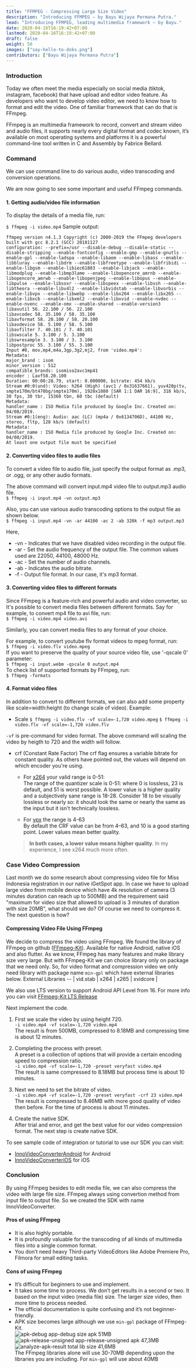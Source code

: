 ```yaml
---
title: "FFMPEG - Compressing Large Size Video"
description: "Introducing FFMPEG — by Bayu Wijaya Permana Putra."
lead: "Introducing FFMPEG, leading multimedia framework — by Bayu."
date: 2020-04-16T16:19:42+07:00
lastmod: 2020-04-16T16:19:42+07:00
draft: false
weight: 50
images: ["say-hello-to-doks.png"]
contributors: ["Bayu Wijaya Permana Putra"]
---
```

### Introduction
Today we often meet the media especially on social media (tiktok, instagram, facebook) that have upload and editor video feature. As developers who want to develop video editor, we need to know how to format and edit the video. One of familiar framework that can do that is FFmpeg.

FFmpeg is an multimedia framework to record, convert and stream video and audio files, it supports nearly every digital format and codec known, it’s available on most operating systems and platforms it is a powerful command-line tool written in C and Assembly by Fabrice Bellard.

### Command
We can use command line to do various audio, video transcoding and conversion operations. 

We are now going to see some important and useful FFmpeg commands.

#### 1. Getting audio/video file information
To display the details of a media file, run:<br/>

```$ ffmpeg -i video.mp4```
Sample output:
```
ffmpeg version n4.1.3 Copyright (c) 2000-2019 the FFmpeg developers
built with gcc 8.2.1 (GCC) 20181127
configuration: --prefix=/usr --disable-debug --disable-static --disable-stripping --enable-fontconfig --enable-gmp --enable-gnutls --enable-gpl --enable-ladspa --enable-libaom --enable-libass --enable-libbluray --enable-libdrm --enable-libfreetype --enable-libfribidi --enable-libgsm --enable-libiec61883 --enable-libjack --enable-libmodplug --enable-libmp3lame --enable-libopencore_amrnb --enable-libopencore_amrwb --enable-libopenjpeg --enable-libopus --enable-libpulse --enable-libsoxr --enable-libspeex --enable-libssh --enable-libtheora --enable-libv4l2 --enable-libvidstab --enable-libvorbis --enable-libvpx --enable-libwebp --enable-libx264 --enable-libx265 --enable-libxcb --enable-libxml2 --enable-libxvid --enable-nvdec --enable-nvenc --enable-omx --enable-shared --enable-version3
libavutil 56. 22.100 / 56. 22.100
libavcodec 58. 35.100 / 58. 35.100
libavformat 58. 20.100 / 58. 20.100
libavdevice 58. 5.100 / 58. 5.100
libavfilter 7. 40.101 / 7. 40.101
libswscale 5. 3.100 / 5. 3.100
libswresample 3. 3.100 / 3. 3.100
libpostproc 55. 3.100 / 55. 3.100
Input #0, mov,mp4,m4a,3gp,3g2,mj2, from 'video.mp4':
Metadata:
major_brand : isom
minor_version : 512
compatible_brands: isomiso2avc1mp41
encoder : Lavf58.20.100
Duration: 00:00:28.79, start: 0.000000, bitrate: 454 kb/s
Stream #0:0(und): Video: h264 (High) (avc1 / 0x31637661), yuv420p(tv, smpte170m/bt470bg/smpte170m), 1920x1080 [SAR 1:1 DAR 16:9], 318 kb/s, 30 fps, 30 tbr, 15360 tbn, 60 tbc (default)
Metadata:
handler_name : ISO Media file produced by Google Inc. Created on: 04/08/2019.
Stream #0:1(eng): Audio: aac (LC) (mp4a / 0x6134706D), 44100 Hz, stereo, fltp, 128 kb/s (default)
Metadata:
handler_name : ISO Media file produced by Google Inc. Created on: 04/08/2019.
At least one output file must be specified
```

#### 2. Converting video files to audio files
To convert a video file to audio file, just specify the output format as .mp3, or .ogg, or any other audio formats.

The above command will convert input.mp4 video file to output.mp3 audio file.<br/>
```$ ffmpeg -i input.mp4 -vn output.mp3```

Also, you can use various audio transcoding options to the output file as shown below.<br/>
```$ ffmpeg -i input.mp4 -vn -ar 44100 -ac 2 -ab 320k -f mp3 output.mp3```<br/>

Here,
- -vn - Indicates that we have disabled video recording in the output file.
- -ar - Set the audio frequency of the output file. The common values used are  22050, 44100, 48000 Hz.
- -ac - Set the number of audio channels.
- -ab - Indicates the audio bitrate.
- -f - Output file format. In our case, it's mp3 format.


#### 3. Converting video files to different formats
Since FFmpeg is a feature-rich and powerful audio and video converter, so It's possible to convert media files between different formats. Say for example, to convert mp4 file to avi file, run:<br/>
```$ ffmpeg -i video.mp4 video.avi```

Similarly, you can convert media files to any format of your choice.

For example, to convert youtube flv format videos to mpeg format, run:<br/>
```$ ffmpeg -i video.flv video.mpeg```<br/>
If you want to preserve the quality of your source video file, use '-qscale 0' parameter:<br/>
```$ ffmpeg -i input.webm -qscale 0 output.mp4```<br/>
To check list of supported formats by FFmpeg, run:<br/>
```$ ffmpeg -formats```

#### 4. Format video files
In addition to convert to different formats, we can also add some property like scale=width:height (to change scale of video). Example:
* Scale
```$ ffmpeg -i video.flv -vf scale=-1,720 video.mpeg```
```$ ffmpeg -i video.flv -vf scale=-1,720 video.flv```

``-vf`` is pre-command for video format.
The above command will scaling the video by heigth to 720 and the width will follow.
* crf (Constant Rate Factor)
The crf flag ensures a variable bitrate for constant quality.
As others have pointed out, the values will depend on which encoder you're using.
    - For [x264](https://trac.ffmpeg.org/wiki/x264EncodingGuide) your valid range is 0-51:<br/>
        The range of the quantizer scale is 0-51: where 0 is lossless, 23 is default, and 51 is worst possible. A lower value is a higher quality and a subjectively sane range is 18-28. Consider 18 to be visually lossless or nearly so: it should look the same or nearly the same as the input but it isn't technically lossless.

    - For [vpx](https://trac.ffmpeg.org/wiki/vpxEncodingGuide) the range is 4-63 <br/>
        By default the CRF value can be from 4–63, and 10 is a good starting point. Lower values mean better quality.

    >**In both cases, a lower value means higher quality**. In my experience, I see x264 much more often.


### Case Video Compression
Last month we do some research about compressing video file for Miss Indonesia registration in our native iGetSpot app.
In case we have to upload large video from mobile device which have 4k resolution of camera (3 minutes duration can reach up to 500MB) and the requirement said "maximum for video size that allowed to upload is 3 minutes of duration with size 20MB", what should we do?
Of course we need to compress it. The next question is how?

#### Compressing Video File Using FFmpeg
We decide to compress the video using FFmpeg. We found the library of FFmpeg on github ([FFmpeg-Kit](https://github.com/tanersener/ffmpeg-kit)). Available for native Android, native iOS and also flutter.
As we know, FFmpeg has many features and make library size very large. But with FFmpeg-Kit we can choice library only on package that we need only. So, for video format and compression video we only need library with package name ``min-gpl`` which have external libraries below.
External Libraries
-- |
vid.stab |
x264 |
x265 |
xvidcore |

We also use LTS version to support Android API Level from 16. For more info you can visit [FFmpeg-Kit LTS Release](https://github.com/tanersener/ffmpeg-kit#10-lts-releases)

Next implement the code.

1. First we scale the video by using height 720.</br>
    ```-i video.mp4 -vf scale=-1,720 video.mp4```</br>
    The result is from 500MB, compressed to 8.18MB and compressing time is about 12 minutes.

2. Completing the process with preset.</br>
    A preset is a collection of options that will provide a certain encoding speed to compression ratio.</br>
    ```-i video.mp4 -vf scale=-1,720 -preset veryfast video.mp4```</br>
    The result is same compressed to 8.18MB but process time is about 10 minutes.
3. Next we need to set the bitrate of video.</br>
    ```-i video.mp4 -vf scale=-1,720 -preset veryfast -crf 23 video.mp4```
    The result is compressed to 8.46MB with more good quality of video then before. For the time of process is about 11 minutes.

4. Create the native SDK.</br>
    After trial and error, and get the best value for our video compression format. The next step is create native SDK.

To see sample code of integration or tutorial to use our SDK you can visit:
* [InnoVideoConverterAndroid](https://github.com/mncinnovation/inno-video-converter-android) for Android
* [InnoVideoConverteriOS](https://github.com/mncinnovation/inno-video-converter-ios) for iOS

### Conclusion
By using FFmpeg besides to edit media file, we can also compress the video with large file size.
FFmpeg always using convertion method from input file to output file. So we created the SDK with name InnoVideoConverter.

#### Pros of using FFmpeg
- It is also highly portable.
- It is profoundly valuable for the transcoding of all kinds of multimedia files into a single common format.
- You don’t need heavy Third-party VideoEditors like Adobe Premiere Pro, Filmora for small editing tasks.

#### Cons of using FFmpeg
- It’s difficult for beginners to use and implement.
- It takes some time to process. We don’t get results in a second or two. It based on the input video (media file) size. The larger size video, then more time to process needed.
- The official documentation is quite confusing and it’s not beginner-friendly.
- APK size becomes large although we use ``min-gpl`` package of FFmpeg-Kit. </br>
![apk-debug](app-debug-size-apk.jpg)
app-debug size apk 51MB</br>
![apk-release-unsigned](app-release-unsigned-size-apk.jpg)
app-release-unsigned apk 47,3MB
![analyze-apk-result](analyze-apk-result.jpg)
total lib size 41,6MB</br>
The FFmpeg libraries alone will use 30-70MB depending upon the libraries you are including. For ``min-gpl`` will use about 40MB
